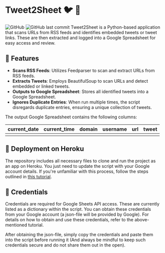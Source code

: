 # Tweet2Sheet :bird: :page_facing_up:
![GitHub](https://img.shields.io/github/license/stalebg/Tweet2Sheet)
![GitHub last commit](https://img.shields.io/github/last-commit/<your-github-username>/Tweet2Sheet)
Tweet2Sheet is a Python-based application that scans URLs from RSS feeds and identifies embedded tweets or tweet links. These are then extracted and logged into a Google Spreadsheet for easy access and review.

## :star2: Features
- **Scans RSS Feeds**: Utilizes Feedparser to scan and extract URLs from RSS feeds.
- **Extracts Tweets**: Employs BeautifulSoup to scan URLs and detect embedded or linked tweets.
- **Outputs to Google Spreadsheet**: Stores all identified tweets into a Google Spreadsheet.
- **Ignores Duplicate Entries**: When run multiple times, the script disregards duplicate entries, ensuring a unique collection of tweets.

The output Google Spreadsheet contains the following columns:

| current_date  |  current_time | domain  | username  | url  | tweet  |
| ------------ | ------------ | ------------ | ------------ | ------------ | ------------ |
|   |   |   |   |   |   |

## :rocket: Deployment on Heroku
The repository includes all necessary files to clone and run the project as an app on Heroku. You just need to update the script with your Google account details. If you're unfamiliar with this process, follow the steps outlined in [this tutorial](https://aryanirani123.medium.com/read-and-write-data-in-google-sheets-using-python-and-the-google-sheets-api-6e206a242f20).

## :closed_lock_with_key: Credentials
Credentials are required for Google Sheets API access. These are currently listed as a dictionary within the script. You can obtain these credentials from your Google account (a json-file will be provided by Google). For details on how to obtain and use these credentials, refer to the above-mentioned tutorial.

After obtaining the json-file, simply copy the credentials and paste them into the script before running it (And always be mindful to keep such credentials secure and do not share them out in the open).
